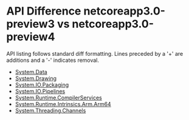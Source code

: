 # API Difference netcoreapp3.0-preview3 vs netcoreapp3.0-preview4

API listing follows standard diff formatting. Lines preceded by a '+' are
additions and a '-' indicates removal.

* [System.Data](3.0-preview4-standalone-packages_System.Data.md)
* [System.Drawing](3.0-preview4-standalone-packages_System.Drawing.md)
* [System.IO.Packaging](3.0-preview4-standalone-packages_System.IO.Packaging.md)
* [System.IO.Pipelines](3.0-preview4-standalone-packages_System.IO.Pipelines.md)
* [System.Runtime.CompilerServices](3.0-preview4-standalone-packages_System.Runtime.CompilerServices.md)
* [System.Runtime.Intrinsics.Arm.Arm64](3.0-preview4-standalone-packages_System.Runtime.Intrinsics.Arm.Arm64.md)
* [System.Threading.Channels](3.0-preview4-standalone-packages_System.Threading.Channels.md)


